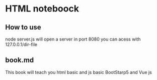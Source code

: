 # HTML noteboock
## How to use
node server.js will open a server in port 8080 
you can acess with 127.0.0.1/dir-file
## book.md
This book will teach you html basic and js basic
BootStarp5 and Vue js